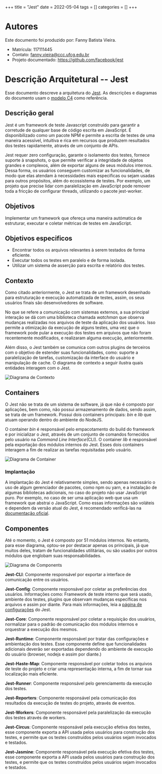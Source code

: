 +++
title = "Jest"
date = 2022-05-04
tags = []
categories = []
+++

# Autores

Este documento foi produzido por: Fanny Batista Vieira.

- Matrícula: 117111445
- Contato: fanny.vieira@ccc.ufcg.edu.br
- Projeto documentado: https://github.com/facebook/jest

# Descrição Arquitetural -- Jest

Esse documento descreve a arquitetura do [Jest](https://github.com/facebook/jest). As descrições e diagramas do documento usam o [modelo C4](https://c4model.com/) como referência.

## Descrição geral

Jest é um framework de teste Javascript construído para garantir a corretude de qualquer base de código escrita em JavaScript. É disponibilizado como um pacote NPM e permite a escrita de testes de uma maneira acessível, intuitiva e rica em recursos que produzem resultados dos testes rapidamente, através de um conjunto de APIs.

Jest requer zero configuração, garante o isolamento dos testes, fornece suporte à snapshots, o que permite verificar a integridade de objetos grandes e complexos, além de exportar alguns de seus módulos internos. Dessa forma, os usuários conseguem customizar as funcionalidades, de modo que elas atendam à necessidades mais especificas ou sejam usadas para outros propósitos, além do ecossistema de testes. Por exemplo, um projeto que precise lidar com paralelização em JavaScript pode remover toda a fricção de configurar threads, utilizando o pacote jest-worker.

## Objetivos

Implementar um framework que ofereça uma maneira autómatica de estruturar, executar e coletar métricas de testes em JavaScript.

## Objetivos especificos

- Encontrar todos os arquivos relevantes à serem testados de forma eficiente.
- Executar todos os testes em paralelo e de forma isolada.
- Utilizar um sistema de asserção para escrita e relatório dos testes.

## Contexto

Como citado anteriormente, o Jest se trata de um framework desenhado para estruturação e execução automatizada de testes, assim, os seus usuários finais são desenvolvedores de software.

No que se refere a comunicação com sistemas externos, a sua principal interação se dá com uma biblioteca chamada _watchman_ que observa mudanças realizadas nos arquivos de teste da aplicação dos usuários. Isso permite a otimização da execução de alguns testes, uma vez que o framework pode pular a execução dos testes em arquivos que não foram recentemente modificados, e realizaram alguma execução, anteriormente.

Além disso, o Jest também se comunica com outros plugins de terceiros com o objetivo de estender suas funcionalidades, como: suporte a paralelização de tarefas, customização da interface do usuário e manipulação de cache. O diagrama de contexto a seguir ilustra quais entidades interagem com o Jest.

![Diagrama de Contexto](context_diagram_jest.png)

## Containers

O Jest não se trata de um sistema de software, já que não é composto por aplicações, bem como, não possui armazenamento de dados, sendo assim, se trata de um framework. Possui dois containers principais: _bin_ e _lib_ que atuam operando dentro do ambiente do NodeJS.

O container _bin_ é responsável pelo empacotamento do build do framework e por inicializar o Jest, através de um conjunto de comandos fornecidos pelo usuário na _Command Line Interface_(CLI). O container _lib_ é responsável pela exportação dos módulos internos do Jest. Esses dois containers interagem a fim de realizar as tarefas requisitadas pelo usuário.

![Diagrama de Container](container_diagram_jest.png)

### Implantação

A implantação do Jest é relativamente simples, sendo apenas necessário o uso de algum gerenciador de pacotes, como npm ou yarn, e a instalação de algumas bibliotecas adicionais, no caso do projeto não usar JavaScript puro. Por exemplo, no caso de ser uma aplicação web que usa um framework que abstrai o JavaScript. Como essas informações são voláteis e dependem da versão atual do Jest, é recomendado verificá-las na [documentação oficial](https://jestjs.io/docs/getting-started).

## Componentes

Até o momento, o Jest é composto por 51 módulos internos. No entanto, para esse diagrama, optou-se por destacar apenas os principais, já que muitos deles, tratam de funcionalidades utilitárias, ou são usados por outros módulos que englobam suas responsabilidades.

![Diagrama de Components](component_diagram_jest.png)

**Jest-CLI**: Componente responsável por exportar a interface de comunicação entre os usuários.

**Jest-Config**: Componente responsável por coletar as preferências dos usuários. Informações como: Framework de teste interno que será usado, ambiente dos testes, plugins que observam mudanças específicas nos arquivos e assim por diante. Para mais informações, leia a [página de configurações](https://jestjs.io/docs/configuration) do Jest.

**Jest-Core**: Componente responsável por coletar a requisição dos usuários, normalizar para o padrão de comunicação dos módulos internos e orquestrar a execução dos mesmos.

**Jest-Runtime**: Componente responsável por tratar das configurações e ambientação dos testes. Esse componente define que funcionalidades adicionais deverão ser exportadas dependendo do ambiente de execução do usuário (browser, nodejs e assim por diante.)

**Jest-Haste-Map**: Componente responsável por coletar todos os arquivos de teste do projeto e criar uma representação interna, a fim de tornar sua localização mais eficiente.

**Jest-Runner**: Componente responsável pelo gerenciamento da execução dos testes.

**Jest-Reporters**: Componente responsável pela comunicação dos resultados da execução de testes do projeto, através de eventos.

**Jest-Workers**: Componente responsável pela paralelização da execução dos testes através de workers.

**Jest-Circus**: Componente responsável pela execução efetiva dos testes, esse componente exporta a API usada pelos usuários para construção dos testes, e permite que os testes construídos pelos usuários sejam invocados e testados.

**Jest-Jasmine**: Componente responsável pela execução efetiva dos testes, esse componente exporta a API usada pelos usuários para construção dos testes, e permite que os testes construídos pelos usuários sejam invocados e testados.

